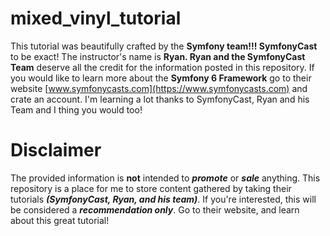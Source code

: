# mixed_vinyl_tutorial
This tutorial was beautifully crafted by the **Symfony team!!! SymfonyCast** to be exact!
The instructor's name is **Ryan. Ryan and the SymfonyCast Team** deserve all the credit
for the information posted in this repository. If you would like to learn more about
the **Symfony 6 Framework** go to their website [www.symfonycasts.com](https://www.symfonycasts.com) and crate an
account. I'm learning a lot thanks to SymfonyCast, Ryan and his Team and I thing you
would too!

# Disclaimer
The provided information is **not** intended to ***promote*** or ***sale*** anything. This repository
is a place for me to store content gathered by taking their tutorials ***(SymfonyCast, Ryan, and his team)***.
If you're interested, this will be considered a ***recommendation only***. Go to their website, and learn about
this great tutorial!

